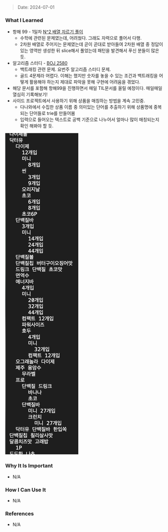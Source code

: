 > Date: 2024-07-01

### What I Learned

- 항해 99 - 1일차 [N^2 배열 자르기 풀이](https://github.com/tjsry0466/algorithm-study/blob/main/programmers/n%5E2%20%EB%B0%B0%EC%97%B4%20%EC%9E%90%EB%A5%B4%EA%B8%B0.py)
  - 수학에 관련된 문제였는데, 어려웠다. 그래도 자력으로 풀어서 다행.
  - 2차원 배열로 주어지는 문제였는데 곧이 곧대로 받아들여 2차원 배열 중 정답이 있는 영역만 생성한 뒤 slice해서 풀었는데 패턴을 발견해서 푸신 분들이 많은듯.
- 알고리즘 스터디 - [BOJ 2580](https://seonkyo.notion.site/BOJ-2580-5bdaec21004f4997b7adc64448ad12b9?pvs=4)
  - 백트래킹 관련 문제. 요번주 알고리즘 스터디 문제.
  - 골드 4문제라 어렵다. 이해는 했지만 숫자를 놓을 수 있는 조건과 백트래킹을 어떻게 활용해야 하는지 제대로 파악을 못해 구현에 어려움을 겪었다.
- 해당 문서를 포함해 항해99을 진행하면서 매일 TIL문서를 올릴 예정이다. 매일매일 열심히 기록해보기!
- 사이드 프로젝트에서 사용하기 위해 상품을 매칭하는 방법을 계속 고민중.
  - 다나와에서 수집한 상품 이름 중 의미있는 단어를 추출하기 위해 상품명에 중복되는 단어들로 trie를 만들어봄
  - 입력으로 들어오는 텍스트로 공백 기준으로 나누어서 얼마나 많이 매칭되는지 확인 해봐야 할 듯.

![product-title-trie](../assets/product-title-trie.png)

### Why It Is Important

- N/A

### How I Can Use It

- N/A

### References

- N/A
